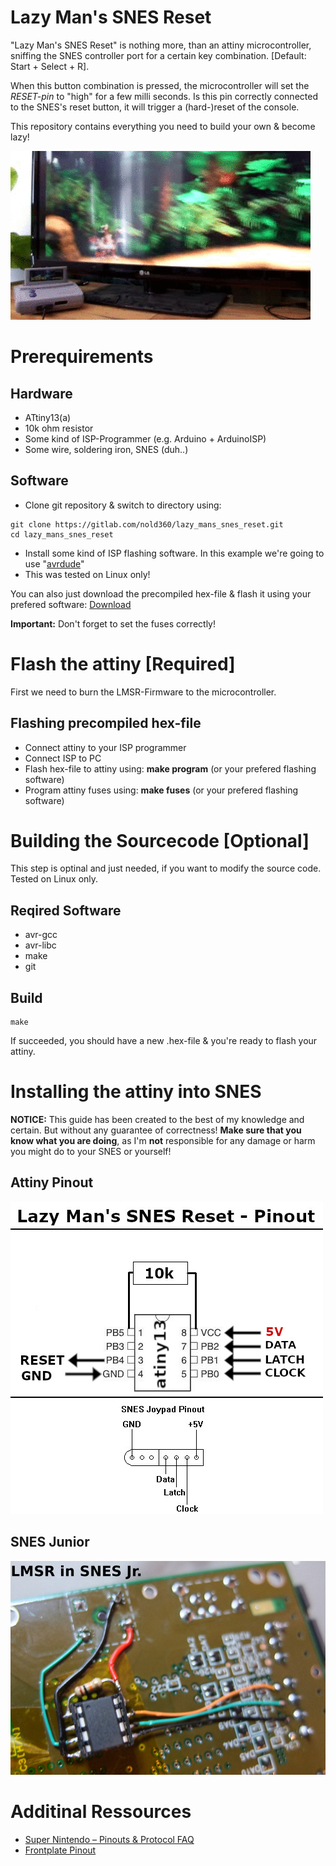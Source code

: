 # Lazy Man's SNES Reset

"Lazy Man's SNES Reset" is nothing more, than an attiny microcontroller, sniffing the SNES controller port for a certain key combination. [Default: Start + Select + R].

When this button combination is pressed, the microcontroller will set the *RESET-pin* to "high" for a few milli seconds. Is this pin correctly connected to the SNES's reset button, it will trigger a (hard-)reset of the console.

This repository contains everything you need to build your own & become lazy!

![LMSR POC](https://raw.githubusercontent.com/Nold360/lazy_mans_snes_reset/master/doc/lmsr_poc.gif)

# Prerequirements
## Hardware
 - ATtiny13(a)
 - 10k ohm resistor
 - Some kind of ISP-Programmer (e.g. Arduino + ArduinoISP)
 - Some wire, soldering iron, SNES (duh..)

## Software
 - Clone git repository & switch to directory using: 
```
git clone https://gitlab.com/nold360/lazy_mans_snes_reset.git
cd lazy_mans_snes_reset
```

 - Install some kind of ISP flashing software. In this example we're going to use "[avrdude](https://www.nongnu.org/avrdude/)"
 - This was tested on Linux only!

You can also just download the precompiled hex-file & flash it using your prefered software: [Download](https://raw.githubusercontent.com/Nold360/lazy_mans_snes_reset/master/lazy_mans_snes_reset.hex)

**Important:** Don't forget to set the fuses correctly!


# Flash the attiny [Required]
First we need to burn the LMSR-Firmware to the microcontroller.

## Flashing precompiled hex-file
 - Connect attiny to your ISP programmer
 - Connect ISP to PC
 - Flash hex-file to attiny using: **make program** (or your prefered flashing software)
 - Program attiny fuses using: **make fuses** (or your prefered flashing software)




# Building the Sourcecode [Optional]
This step is optinal and just needed, if you want to modify the source code. Tested on Linux only.

## Reqired Software
 - avr-gcc 
 - avr-libc
 - make
 - git

## Build
```
make
```

If succeeded, you should have a new .hex-file & you're ready to flash your attiny.



# Installing the attiny into SNES
**NOTICE:** This guide has been created to the best of my knowledge and certain. But without any guarantee of correctness! **Make sure that you know what you are doing**, as I'm **not** responsible for any damage or harm you might do to your SNES or yourself!

## Attiny Pinout
![attiny pinout](https://raw.githubusercontent.com/Nold360/lazy_mans_snes_reset/master/doc/SNES_Reset_attiny.jpg)

## SNES Junior
![SNES Junior](https://raw.githubusercontent.com/Nold360/lazy_mans_snes_reset/master/doc/LMSR_in_SNES_Junior.jpg)

# Additinal Ressources
 - [Super Nintendo – Pinouts & Protocol FAQ](https://gamefaqs.gamespot.com/snes/916396-super-nintendo/faqs/5395)
 - [Frontplate Pinout](https://i.imgur.com/3deHaFa.png)
